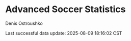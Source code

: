 # Advanced Soccer Statistics
Denis Ostroushko

<!-- gfm -->

Last successful data update: 2025-08-09 18:16:02 CST
